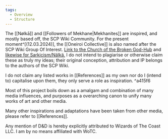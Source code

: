 ```yaml
---
tags:
  - Overview
  - Structure
---
```

The [[Nølkā]] and [[Followers of Mekhane|Mekhanites]] are inspired, and mostly based off, the SCP Wiki Community. 
For the present moment^[(12.03.2024)], the [[Oneiroi Collective]] is also named after the SCP Wiki Group Of Interest. 
[Link to the Church of the Broken God-Hub](https://scp-wiki.wikidot.com/church-of-the-broken-god-hub) and [likewise for Sarkicism/Nälkä.](https://scp-wiki.wikidot.com/sarkicism-hub)
I do not intend to plagiarise or otherwise claim these as truly my ideas; their original conception, attribution and IP belongs to the authors of the SCP Wiki.

I do not claim any listed works in [[References]] as my own nor do I (intend to) capitalise upon them, they only serve a role as inspiration. ^a415f6

Most of this project boils down as a amalgam and combination of many media influences, and purposes as a overarching canon to unify many works of art and other media.

Many other inspirations and adaptations have been taken from other media, please refer to [[References]]. 

Any mention of D&D is hereby explicitly attributed to Wizards of The Coast LLC. I am by no means affiliated with WoTC. 